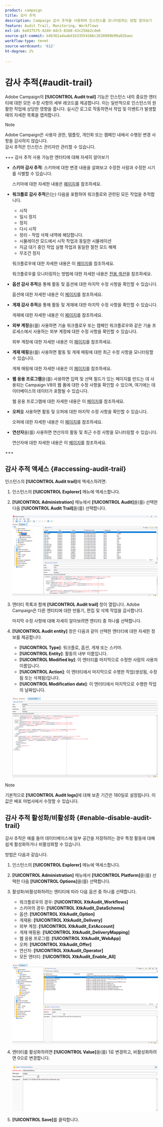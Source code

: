 ```yaml
---
product: campaign
title: 감사 추적
description: Campaign 감사 추적을 사용하여 인스턴스를 모니터링하는 방법 알아보기
feature: Audit Trail, Monitoring, Workflows
exl-id: 6a937575-42d4-4dc5-8168-43c25bb2cde6
source-git-commit: b4b361a4aabd1b33554166c2638989b99a02baec
workflow-type: tm+mt
source-wordcount: '612'
ht-degree: 2%

---
```


# 감사 추적{#audit-trail}

Adobe Campaign의 **[!UICONTROL Audit trail]** 기능은 인스턴스 내의 중요한 엔터티에 대한 모든 수정 사항의 세부 레코드를 제공합니다. 이는 일반적으로 인스턴스의 원활한 작업에 상당한 영향을 줍니다. 실시간 로그로 작동하면서 작업 및 이벤트가 발생할 때의 자세한 목록을 캡처합니다.

>[!NOTE]
>
>Adobe Campaign은 사용자 권한, 템플릿, 개인화 또는 캠페인 내에서 수행된 변경 사항을 감사하지 않습니다.\
>감사 추적은 인스턴스 관리자만 관리할 수 있습니다.

+++ 감사 추적 사용 가능한 엔터티에 대해 자세히 알아보기

* **스키마 감사 추적**: 스키마에 대한 변경 내용을 살펴보고 수정한 사람과 수정한 시기를 식별할 수 있습니다.

  스키마에 대한 자세한 내용은 [페이지](../dev/schemas.md)를 참조하세요.

* **워크플로 감사 추적**&#x200B;은(는) 다음을 포함하여 워크플로와 관련된 모든 작업을 추적합니다.

   * 시작
   * 일시 정지
   * 정지
   * 다시 시작
   * 정리 - 작업 삭제 내역에 해당합니다.
   * 시뮬레이션 모드에서 시작 작업과 동일한 시뮬레이션
   * 지금 대기 중인 작업 실행 작업과 동일한 절전 모드 해제
   * 무조건 정지

  워크플로우에 대한 자세한 내용은 이 [페이지](../../automation/workflow/about-workflows.md)를 참조하세요.

  워크플로우를 모니터링하는 방법에 대한 자세한 내용은 [전용 섹션](../../automation/workflow/monitor-workflow-execution.md)을 참조하세요.

* **옵션 감사 추적**&#x200B;을 통해 활동 및 옵션에 대한 마지막 수정 사항을 확인할 수 있습니다.

  옵션에 대한 자세한 내용은 이 [페이지](https://experienceleague.adobe.com/en/docs/campaign-classic/using/installing-campaign-classic/appendices/configuring-campaign-options)를 참조하세요.

* **게재 감사 추적**&#x200B;을 통해 활동 및 게재에 대한 마지막 수정 사항을 확인할 수 있습니다.

  게재에 대한 자세한 내용은 이 [페이지](../start/create-message.md)를 참조하세요.

* **외부 계정**&#x200B;을(를) 사용하면 기술 워크플로우 또는 캠페인 워크플로우와 같은 기술 프로세스에서 사용하는 외부 계정에 대한 수정 사항을 확인할 수 있습니다.

  외부 계정에 대한 자세한 내용은 이 [페이지](../config/external-accounts.md)를 참조하세요.

* **게재 매핑**&#x200B;을(를) 사용하면 활동 및 게재 매핑에 대한 최근 수정 사항을 모니터링할 수 있습니다.

  게재 매핑에 대한 자세한 내용은 이 [페이지](../audiences/target-mappings.md)를 참조하세요.

* **웹 응용 프로그램**&#x200B;을(를) 사용하면 입력 및 선택 필드가 있는 페이지를 만드는 데 사용되는 Campaign V8의 웹 폼에 대한 수정 사항을 확인할 수 있으며, 여기에는 데이터베이스의 데이터가 포함될 수 있습니다.

  웹 응용 프로그램에 대한 자세한 내용은 이 [페이지](../dev/webapps.md)를 참조하세요.

* **오퍼**&#x200B;를 사용하면 활동 및 오퍼에 대한 마지막 수정 사항을 확인할 수 있습니다.

  오퍼에 대한 자세한 내용은 이 [페이지](../interaction/interaction.md)를 참조하세요.

* **연산자**&#x200B;을(를) 사용하면 연산자의 활동 및 최근 수정 사항을 모니터링할 수 있습니다.

  연산자에 대한 자세한 내용은 이 [페이지](../interaction/interaction-operators.md)를 참조하세요.

+++

## 감사 추적 액세스 {#accessing-audit-trail}

인스턴스의 **[!UICONTROL Audit trail]**&#x200B;에 액세스하려면:

1. 인스턴스의 **[!UICONTROL Explorer]** 메뉴에 액세스합니다.

1. **[!UICONTROL Administration]** 메뉴에서 **[!UICONTROL Audit]**&#x200B;을(를) 선택한 다음 **[!UICONTROL Audit Trail]**&#x200B;을(를) 선택합니다.

   ![](assets/audit-trail-1.png)

1. 엔터티 목록과 함께 **[!UICONTROL Audit trail]** 창이 열립니다. Adobe Campaign은 다른 엔티티에 대한 만들기, 편집 및 삭제 작업을 감사합니다.

   마지막 수정 사항에 대해 자세히 알아보려면 엔티티 중 하나를 선택합니다.

1. **[!UICONTROL Audit entity]** 창은 다음과 같이 선택한 엔터티에 대한 자세한 정보를 제공합니다.

   * **[!UICONTROL Type]**: 워크플로, 옵션, 게재 또는 스키마.
   * **[!UICONTROL Entity]**: 활동의 내부 이름입니다.
   * **[!UICONTROL Modified by]**: 이 엔터티를 마지막으로 수정한 사람의 사용자 이름입니다.
   * **[!UICONTROL Action]**: 이 엔터티에서 마지막으로 수행한 작업(생성됨, 수정됨 또는 삭제됨)입니다.
   * **[!UICONTROL Modification date]**: 이 엔터티에서 마지막으로 수행한 작업의 날짜입니다.

   ![](assets/audit-trail-2.png)

>[!NOTE]
>
>기본적으로 **[!UICONTROL Audit logs]**&#x200B;에 대해 보존 기간은 180일로 설정됩니다. 이 값은 배포 마법사에서 수정할 수 있습니다.

## 감사 추적 활성화/비활성화 {#enable-disable-audit-trail}

감사 추적은 예를 들어 데이터베이스에 일부 공간을 저장하려는 경우 특정 활동에 대해 쉽게 활성화하거나 비활성화할 수 있습니다.

방법은 다음과 같습니다.

1. 인스턴스의 **[!UICONTROL Explorer]** 메뉴에 액세스합니다.

1. **[!UICONTROL Administration]** 메뉴에서 **[!UICONTROL Platform]**&#x200B;을(를) 선택한 다음 **[!UICONTROL Options]**&#x200B;을(를) 선택합니다.

1. 활성화/비활성화하려는 엔티티에 따라 다음 옵션 중 하나를 선택합니다.

   * 워크플로우의 경우: **[!UICONTROL XtkAudit_Workflows]**
   * 스키마의 경우: **[!UICONTROL XtkAudit_DataSchema]**
   * 옵션: **[!UICONTROL XtkAudit_Option]**
   * 게재용: **[!UICONTROL XtkAudit_Delivery]**
   * 외부 계정: **[!UICONTROL XtkAudit_ExtAccount]**
   * 게재 매핑용: **[!UICONTROL XtkAudit_DeliveryMapping]**
   * 웹 응용 프로그램: **[!UICONTROL XtkAudit_WebApp]**
   * 오퍼: **[!UICONTROL XtkAudit_Offer]**
   * 연산자: **[!UICONTROL XtkAudit_Operator]**
   * 모든 엔터티: **[!UICONTROL XtkAudit_Enable_All]**

   ![](assets/audit-trail-3.png)

1. 엔터티를 활성화하려면 **[!UICONTROL Value]**&#x200B;을(를) 1로 변경하고, 비활성화하려면 0으로 변경합니다.

   ![](assets/audit-trail-4.png)

1. **[!UICONTROL Save]**&#x200B;를 클릭합니다.
